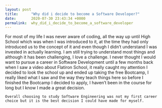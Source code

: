 ```yaml
---
layout: post
title:      "Why did i decide to become a Software Developer?"
date:       2020-07-30 23:43:34 +0000
permalink:  why_did_i_decide_to_become_a_software_developer
---
```




  For most of my life I was never aware of coding, all the way up until High School which was when I was introduced to it, at the time they had only introduced us to the concept of it and even though I didn’t understand I was invested in actually learning.  I am still trying to understand most things and although it has been challenging, I love a challenge.  I never thought I would want to pursue a career in Software Development until a few months back when I saw a video about Flatiron School, it really caught my attention I decided to look the school up and ended up taking the free Bootcamp, I really liked what I saw and the way they teach things here so before I finished the Bootcamp I decided to apply, I haven’t been in the course for long but I know I made a great decision.
   
	Overall choosing to study Software Engineering was not my first career choice but it is the best decision I could have made for myself.   

